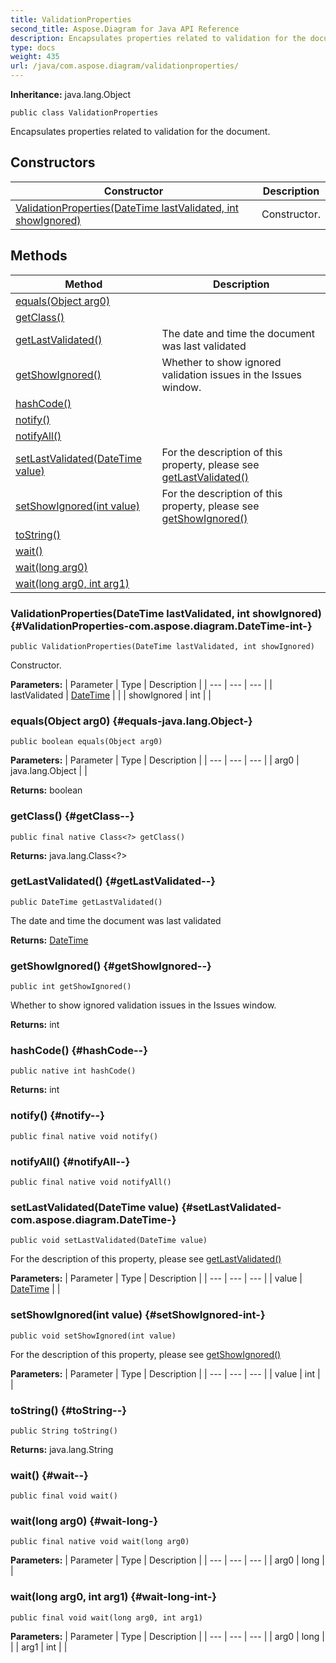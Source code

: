```yaml
---
title: ValidationProperties
second_title: Aspose.Diagram for Java API Reference
description: Encapsulates properties related to validation for the document.
type: docs
weight: 435
url: /java/com.aspose.diagram/validationproperties/
---
```


**Inheritance:**
java.lang.Object
```
public class ValidationProperties
```

Encapsulates properties related to validation for the document.
## Constructors

| Constructor | Description |
| --- | --- |
| [ValidationProperties(DateTime lastValidated, int showIgnored)](#ValidationProperties-com.aspose.diagram.DateTime-int-) | Constructor. |
## Methods

| Method | Description |
| --- | --- |
| [equals(Object arg0)](#equals-java.lang.Object-) |  |
| [getClass()](#getClass--) |  |
| [getLastValidated()](#getLastValidated--) | The date and time the document was last validated |
| [getShowIgnored()](#getShowIgnored--) | Whether to show ignored validation issues in the Issues window. |
| [hashCode()](#hashCode--) |  |
| [notify()](#notify--) |  |
| [notifyAll()](#notifyAll--) |  |
| [setLastValidated(DateTime value)](#setLastValidated-com.aspose.diagram.DateTime-) | For the description of this property, please see [getLastValidated()](../../com.aspose.diagram/validationproperties\#getLastValidated--) |
| [setShowIgnored(int value)](#setShowIgnored-int-) | For the description of this property, please see [getShowIgnored()](../../com.aspose.diagram/validationproperties\#getShowIgnored--) |
| [toString()](#toString--) |  |
| [wait()](#wait--) |  |
| [wait(long arg0)](#wait-long-) |  |
| [wait(long arg0, int arg1)](#wait-long-int-) |  |
### ValidationProperties(DateTime lastValidated, int showIgnored) {#ValidationProperties-com.aspose.diagram.DateTime-int-}
```
public ValidationProperties(DateTime lastValidated, int showIgnored)
```


Constructor.

**Parameters:**
| Parameter | Type | Description |
| --- | --- | --- |
| lastValidated | [DateTime](../../com.aspose.diagram/datetime) |  |
| showIgnored | int |  |

### equals(Object arg0) {#equals-java.lang.Object-}
```
public boolean equals(Object arg0)
```




**Parameters:**
| Parameter | Type | Description |
| --- | --- | --- |
| arg0 | java.lang.Object |  |

**Returns:**
boolean
### getClass() {#getClass--}
```
public final native Class<?> getClass()
```




**Returns:**
java.lang.Class<?>
### getLastValidated() {#getLastValidated--}
```
public DateTime getLastValidated()
```


The date and time the document was last validated

**Returns:**
[DateTime](../../com.aspose.diagram/datetime)
### getShowIgnored() {#getShowIgnored--}
```
public int getShowIgnored()
```


Whether to show ignored validation issues in the Issues window.

**Returns:**
int
### hashCode() {#hashCode--}
```
public native int hashCode()
```




**Returns:**
int
### notify() {#notify--}
```
public final native void notify()
```




### notifyAll() {#notifyAll--}
```
public final native void notifyAll()
```




### setLastValidated(DateTime value) {#setLastValidated-com.aspose.diagram.DateTime-}
```
public void setLastValidated(DateTime value)
```


For the description of this property, please see [getLastValidated()](../../com.aspose.diagram/validationproperties\#getLastValidated--)

**Parameters:**
| Parameter | Type | Description |
| --- | --- | --- |
| value | [DateTime](../../com.aspose.diagram/datetime) |  |

### setShowIgnored(int value) {#setShowIgnored-int-}
```
public void setShowIgnored(int value)
```


For the description of this property, please see [getShowIgnored()](../../com.aspose.diagram/validationproperties\#getShowIgnored--)

**Parameters:**
| Parameter | Type | Description |
| --- | --- | --- |
| value | int |  |

### toString() {#toString--}
```
public String toString()
```




**Returns:**
java.lang.String
### wait() {#wait--}
```
public final void wait()
```




### wait(long arg0) {#wait-long-}
```
public final native void wait(long arg0)
```




**Parameters:**
| Parameter | Type | Description |
| --- | --- | --- |
| arg0 | long |  |

### wait(long arg0, int arg1) {#wait-long-int-}
```
public final void wait(long arg0, int arg1)
```




**Parameters:**
| Parameter | Type | Description |
| --- | --- | --- |
| arg0 | long |  |
| arg1 | int |  |

